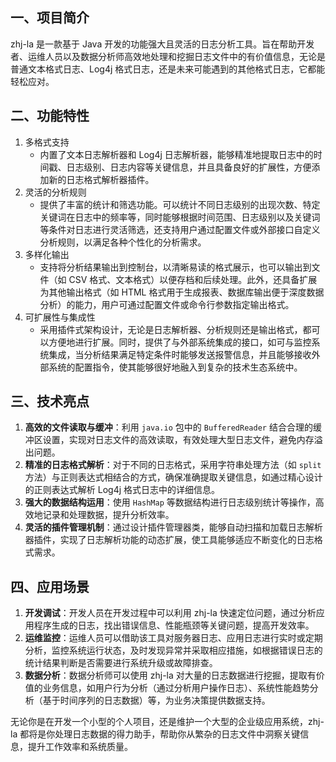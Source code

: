 ## 一、项目简介

zhj-la 是一款基于 Java 开发的功能强大且灵活的日志分析工具。旨在帮助开发者、运维人员以及数据分析师高效地处理和挖掘日志文件中的有价值信息，无论是普通文本格式日志、Log4j 格式日志，还是未来可能遇到的其他格式日志，它都能轻松应对。

## 二、功能特性

1. 多格式支持
   - 内置了文本日志解析器和 Log4j 日志解析器，能够精准地提取日志中的时间戳、日志级别、日志内容等关键信息，并且具备良好的扩展性，方便添加新的日志格式解析器插件。
2. 灵活的分析规则
   - 提供了丰富的统计和筛选功能。可以统计不同日志级别的出现次数、特定关键词在日志中的频率等，同时能够根据时间范围、日志级别以及关键词等条件对日志进行灵活筛选，还支持用户通过配置文件或外部接口自定义分析规则，以满足各种个性化的分析需求。
3. 多样化输出
   - 支持将分析结果输出到控制台，以清晰易读的格式展示，也可以输出到文件（如 CSV 格式、文本格式）以便存档和后续处理。此外，还具备扩展为其他输出格式（如 HTML 格式用于生成报表、数据库输出便于深度数据分析）的能力，用户可通过配置文件或命令行参数指定输出格式。
4. 可扩展性与集成性
   - 采用插件式架构设计，无论是日志解析器、分析规则还是输出格式，都可以方便地进行扩展。同时，提供了与外部系统集成的接口，如可与监控系统集成，当分析结果满足特定条件时能够发送报警信息，并且能够接收外部系统的配置指令，使其能够很好地融入到复杂的技术生态系统中。

## 三、技术亮点

1. **高效的文件读取与缓冲**：利用 `java.io` 包中的 `BufferedReader` 结合合理的缓冲区设置，实现对日志文件的高效读取，有效处理大型日志文件，避免内存溢出问题。
2. **精准的日志格式解析**：对于不同的日志格式，采用字符串处理方法（如 `split` 方法）与正则表达式相结合的方式，确保准确提取关键信息，如通过精心设计的正则表达式解析 Log4j 格式日志中的详细信息。
3. **强大的数据结构运用**：使用 `HashMap` 等数据结构进行日志级别统计等操作，高效地记录和处理数据，提升分析效率。
4. **灵活的插件管理机制**：通过设计插件管理器类，能够自动扫描和加载日志解析器插件，实现了日志解析功能的动态扩展，使工具能够适应不断变化的日志格式需求。

## 四、应用场景

1. **开发调试**：开发人员在开发过程中可以利用 zhj-la 快速定位问题，通过分析应用程序生成的日志，找出错误信息、性能瓶颈等关键问题，提高开发效率。
2. **运维监控**：运维人员可以借助该工具对服务器日志、应用日志进行实时或定期分析，监控系统运行状态，及时发现异常并采取相应措施，如根据错误日志的统计结果判断是否需要进行系统升级或故障排查。
3. **数据分析**：数据分析师可以使用 zhj-la 对大量的日志数据进行挖掘，提取有价值的业务信息，如用户行为分析（通过分析用户操作日志）、系统性能趋势分析（基于时间序列的日志数据）等，为业务决策提供数据支持。

无论你是在开发一个小型的个人项目，还是维护一个大型的企业级应用系统，zhj-la 都将是你处理日志数据的得力助手，帮助你从繁杂的日志文件中洞察关键信息，提升工作效率和系统质量。
